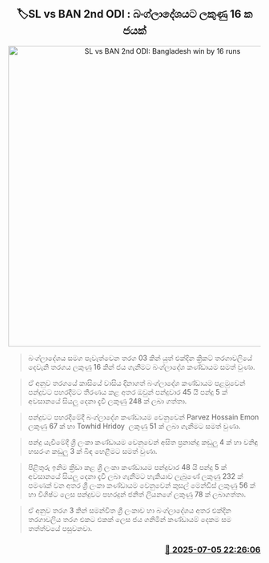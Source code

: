 <p align='center'><b><h2 align='center' title='SL vs BAN 2nd ODI: Bangladesh win by 16 runs'>🏷SL vs BAN 2nd ODI : බංග්ලාදේශයට ලකුණු 16 ක ජයක්</h2></b></p>
<p align='center'><img src='https://helakuru.sgp1.cdn.digitaloceanspaces.com/esana/images/lib/sri%20lanka%20vs%20bangladesh%202%20U.jpg' width='600' alt='SL vs BAN 2nd ODI: Bangladesh win by 16 runs'></p>

> බංග්ලාදේශය සමග පැවැත්වෙන තරග 03 කින් යුත් එක්දින ක්‍රිකට් තරගාවලියේ දෙවැනි තරගය ලකුණු 16 කින් ජය ගැනීමට බංග්ලාදේශ කණ්ඩායම සමත් වුණා.

> ඒ අනුව තරගයේ කාසියේ වාසිය දිනාගත් බංග්ලාදේශ කණ්ඩායම පළමුවෙන් පන්දුවට පහරදීමට තීරණය කළ අතර ඔවුන් පන්දුවාර 45 යි පන්දු 5 ක් අවසානයේ සියලු දෙනා දැවී ලකුණු 248 ක් ලබා ගත්තා.

> පන්දුවට පහරදී‍මේදී බංග්ලාදේශ කණ්ඩායම වෙනුවෙන් Parvez Hossain Emon ලකුණු 67 ක් හා Towhid Hridoy  ලකුණු 51 ක් ලබා ගැනීමට සමත් වුණා.

> පන්දු යැවීමේදී ශ්‍රී ලංකා කණ්ඩායම වෙනුවෙන් අසිත ප්‍රනාන්දු කඩුලු 4 ක් හා වනිඳු හසරංග කඩුලු 3 ක් බිඳ හෙළීමට සමත් වුණා.

> පිළිතුරු ඉනිම ක්‍රීඩා කළ ශ්‍රී ලංකා කණ්ඩායම පන්දුව‍ාර 48 යි පන්දු 5 ක් අවසානයේ සියලු දෙනා දැවී ලබා ගැනීමට හැකියාව ලැබුණේ ලකුණු 232 ක් පමණක් වන අතර ශ්‍රී ලංකා කණ්ඩායම වෙනුවෙන් කුසල් මෙන්ඩිස් ලකුණු 56 ක් හා විශිෂ්ට ලෙස පන්දුවට පහරදුන් ජනිත් ලියනගේ ලකුණු 78 ක් ලබාගත්තා.

> ඒ අනුව තරග 3 කින් සමන්විත ශ්‍රී ලංකාව හා බංග්ලාදේශය අතර එක්දින තරගාවලිය තරග එකට එකක් ලෙස ජය ගනිමින් කණ්ඩායම් දෙකම සම තත්ත්වයේ පසුවනවා.



<h3 align='right'><a href='https://www.helakuru.lk/esana/p/111615/'>📅 2025-07-05 22:26:06</a></h3>
